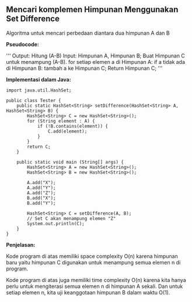 ## Mencari komplemen Himpunan Menggunakan Set Difference

Algoritma untuk mencari perbedaan diantara dua himpunan A dan B

**Pseudocode:**

'''
Output: Hitung (A-B)
Input: Himpunan A, Himpunan B;
    Buat Himpunan C untuk menampung (A-B).
    for setiap elemen a di Himpunan A:
        if a tidak ada di Himpunan B:
            tambah a ke Himpunan C;
    Return Himpunan C;
'''

**Implementasi dalam Java:**

```
import java.util.HashSet;

public class Tester {
    public static HashSet<String> setDifference(HashSet<String> A, HashSet<String> B) {
        HashSet<String> C = new HashSet<String>();
        for (String element : A) {
            if (!B.contains(element)) {
                C.add(element);
            }
        }
        return C;
    }

    public static void main (String[] args) {
        HashSet<String> A = new HashSet<String>();
        HashSet<String> B = new HashSet<String>();

        A.add("X");
        A.add("Y");
        A.add("Z");
        B.add("X");
        B.add("Y");

        HashSet<String> C = setDifference(A, B);
        // Set C akan menampung elemen "Z"
        System.out.println(C);
    }
}
```

**Penjelasan:**

Kode program di atas memiliki space complexity O(n) karena himpunan baru yaitu himpunan C digunakan untuk menampung semua elemen n di program.

Kode program di atas juga memiliki time complexity O(n) karena kita hanya perlu untuk mengiterasi semua elemen n di himpunan A sekali. Dan untuk setiap elemen n, kita uji keanggotaan himpunan B dalam waktu O(1).